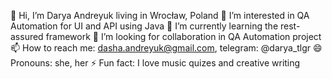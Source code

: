 👋 Hi, I’m Darya Andreyuk living in Wrocław, Poland
👀 I’m interested in QA Automation for UI and API using Java
🌱 I’m currently learning the rest-assured framework
💞️ I’m looking for collaboration in QA Automation project
📫 How to reach me: dasha.andreyuk@gmail.com, telegram: @darya_tlgr
😄 Pronouns: she, her
⚡ Fun fact: I love music quizes and creative writing

<!---
DaryaAndreyuk/DaryaAndreyuk is a ✨ special ✨ repository because its `README.md` (this file) appears on your GitHub profile.
You can click the Preview link to take a look at your changes.
--->
